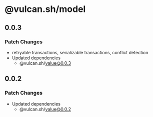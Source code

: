 # @vulcan.sh/model

## 0.0.3

### Patch Changes

- retryable transactions, serializable transactions, conflict detection
- Updated dependencies
  - @vulcan.sh/value@0.0.3

## 0.0.2

### Patch Changes

- Updated dependencies
  - @vulcan.sh/value@0.0.2
